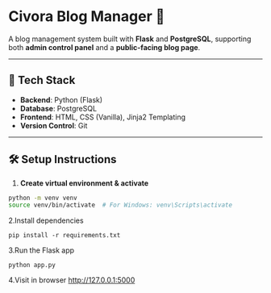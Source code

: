 # Civora Blog Manager 📝

A  blog management system built with **Flask** and **PostgreSQL**, supporting both **admin control panel** and a **public-facing blog page**. 

---

## 🔧 Tech Stack

- **Backend**: Python (Flask)
- **Database**: PostgreSQL
- **Frontend**: HTML, CSS (Vanilla), Jinja2 Templating
- **Version Control**: Git

---

## 🛠️ Setup Instructions

1. **Create virtual environment & activate**

```bash
python -m venv venv
source venv/bin/activate  # For Windows: venv\Scripts\activate
```

2.Install dependencies
```
pip install -r requirements.txt
```

3.Run the Flask app
```
python app.py
```

4.Visit in browser
http://127.0.0.1:5000
